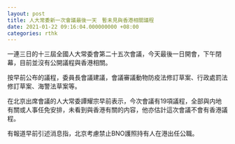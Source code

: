 ```yaml
---
layout: post
title: 人大常委新一次會議最後一天　暫未見與香港相關議程
date: 2021-01-22 09:16:04.000000000 +08:00
categories: rthk
---
```


一連三日的十三屆全國人大常委會第二十五次會議，今天最後一日開會，下午閉幕，目前並沒有公開議程與香港相關。

按早前公布的議程，委員長會議建議，會議審議動物防疫法修訂草案、行政處罰法修訂草案、海警法草案等。

在北京出席會議的人大常委譚耀宗早前表示，今次會議有19項議程，全部與内地有關或人事任免安排，未看到與香港有關的内容，他亦估計這次會議不會有香港議程。

有報道早前引述消息指，北京考慮禁止BNO護照持有人在港出任公職。

